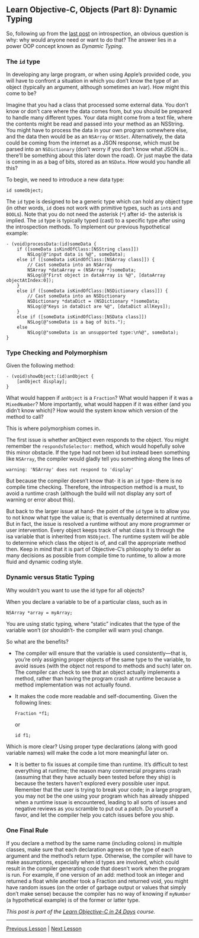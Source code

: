 ## Learn Objective-C, Objects (Part 8): Dynamic Typing

So, following up from the [last post](67.md) on introspection, an obvious question is why: why would anyone need or want to do that? The answer lies in a power OOP concept known as *Dynamic Typing*.

### The `id` type

In developing any large program, or when using Apple’s provided code, you will have to confront a situation in which you don’t know the type of an object (typically an argument, although sometimes an ivar). How might this come to be?

Imagine that you had a class that processed some external data. You don’t know or don’t care where the data comes from, but you should be prepared to handle many different types. Your data might come from a text file, where the contents might be read and passed into your method as an NSString. You might have to process the data in your own program somewhere else, and the data then would be as an `NSArray` or `NSSet`. Alternatively, the data could be coming from the internet as a JSON response, which must be parsed into an `NSDictionary` (don’t worry if you don’t know what JSON is… there’ll be something about this later down the road). Or just maybe the data is coming in as a bag of bits, stored as an `NSData`. How would you handle all this?

To begin, we need to introduce a new data type: 

```objc
id someObject;
```

The `id` type is designed to be a generic type which can hold any object type (in other words, `id` does not work with primitive types, such as `int`s and `BOOL`s). Note that you do not need the asterisk (`*`) after id- the asterisk is implied. The `id` type is typically typed (cast) to a specific type after using the introspection methods. To implement our previous hypothetical example:

```objc
- (void)processData:(id)someData {
    if ([someData isKindOfClass:[NSString class]])
        NSLog(@"input data is %@", someData);
    else if ([someData isKindOfClass:[NSArray class]]) {
        // Cast someData into an NSArray
        NSArray *dataArray = (NSArray *)someData;
        NSLog(@"First object in dataArray is %@", [dataArray objectAtIndex:0]);
    }
    else if ([someData isKindOfClass:[NSDictionary class]]) {
        // Cast someData into an NSDictionary
        NSDictionary *dataDict = (NSDictionary *)someData;
        NSLog(@"Keys in dataDict are %@", [dataDict allKeys]);
    }
    else if ([someData isKindOfClass:[NSData class]])
        NSLog(@"someData is a bag of bits.");
    else
        NSLog(@"someData is an unsupported type:\n%@", someData);
}
```

### Type Checking and Polymorphism

Given the following method:

```objc
- (void)showObject:(id)anObject {
    [anObject display];
}
```

What would happen if `anObject` is a `Fraction`? What would happen if it was a `MixedNumber`? More importantly, what would happen if it was either (and you didn’t know which)? How would the system know which version of the method to call?

This is where polymorphism comes in.

The first issue is whether anObject even responds to the object. You might remember the `respondsToSelector:` method, which would hopefully solve this minor obstacle. If the type had not been id but instead been something like `NSArray`, the compiler would gladly tell you something along the lines of

```
warning: 'NSArray' does not respond to 'display'
```

But because the compiler doesn’t know that- it is an `id` type- there is no compile time checking. Therefore, the introspection method is a must, to avoid a runtime crash (although the build will not display any sort of warning or error about this).

But back to the larger issue at hand- the point of the `id` type is to allow you to not know what type the value is; that is eventually determined at runtime. But in fact, the issue is resolved a runtime without any more programmer or user intervention. Every object keeps track of what class it is through the isa variable that is inherited from `NSObject`. The runtime system will be able to determine which class the object is of, and call the appropriate method then. Keep in mind that it is part of Objective-C’s philosophy to defer as many decisions as possible from compile time to runtime, to allow a more fluid and dynamic coding style.

### Dynamic versus Static Typing

Why wouldn’t you want to use the id type for all objects?

When you declare a variable to be of a particular class, such as in

```objc
NSArray *array = myArray;
```

You are using static typing, where “static” indicates that the type of the variable won’t (or shouldn’t- the compiler will warn you) change.

So what are the benefits?

* The compiler will ensure that the variable is used consistently—that is, you’re only assigning proper objects of the same type to the variable, to avoid issues (with the object not respond to methods and such) later on. The compiler can check to see that an object actually implements a method, rather than having the program crash at runtime because a method implementation was not actually found.

* It makes the code more readable and self-documenting. Given the following lines:

    ```objc
    Fraction *f1;
    ```

    or 

    ```objc
    id f1;
    ```

Which is more clear? Using proper type declarations (along with good variable names) will make the code a lot more meaningful later on.

* It is better to fix issues at compile time than runtime. It’s difficult to test everything at runtime; the reason many commercial programs crash (assuming that they have actually been tested before they ship) is because the testers haven’t explored every possible user input. Remember that the user is trying to break your code; in a large program, you may not be the one using your program which has already shipped when a runtime issue is encountered, leading to all sorts of issues and negative reviews as you scramble to put out a patch. Do yourself a favor, and let the compiler help you catch issues before you ship.

### One Final Rule

If you declare a method by the same name (including colons) in multiple classes, make sure that each declaration agrees on the type of each argument and the method’s return type. Otherwise, the compiler will have to make assumptions, especially when id types are involved, which could result in the compiler generating code that doesn’t work when the program is run. For example, if one version of an add: method took an integer and returned a float while another took a Fraction and returned void, you might have random issues (on the order of garbage output or values that simply don’t make sense) because the compiler has no way of knowing if `myNumber` (a hypothetical example) is of the former or latter type.

*This post is part of the [Learn Objective-C in 24 Days](38.md) course.*

---

[Previous Lesson](67.md) | [Next Lesson](63.md)
